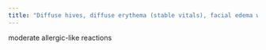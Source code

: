 ```yaml
---
title: "Diffuse hives, diffuse erythema (stable vitals), facial edema without dyspnea, wheezing with mild or no hypoxia"
---
```

moderate allergic-like reactions

